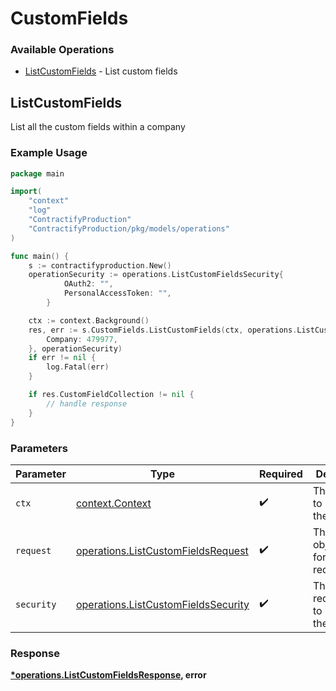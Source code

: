 # CustomFields

### Available Operations

* [ListCustomFields](#listcustomfields) - List custom fields

## ListCustomFields

List all the custom fields within a company

### Example Usage

```go
package main

import(
	"context"
	"log"
	"ContractifyProduction"
	"ContractifyProduction/pkg/models/operations"
)

func main() {
    s := contractifyproduction.New()
    operationSecurity := operations.ListCustomFieldsSecurity{
            OAuth2: "",
            PersonalAccessToken: "",
        }

    ctx := context.Background()
    res, err := s.CustomFields.ListCustomFields(ctx, operations.ListCustomFieldsRequest{
        Company: 479977,
    }, operationSecurity)
    if err != nil {
        log.Fatal(err)
    }

    if res.CustomFieldCollection != nil {
        // handle response
    }
}
```

### Parameters

| Parameter                                                                                  | Type                                                                                       | Required                                                                                   | Description                                                                                |
| ------------------------------------------------------------------------------------------ | ------------------------------------------------------------------------------------------ | ------------------------------------------------------------------------------------------ | ------------------------------------------------------------------------------------------ |
| `ctx`                                                                                      | [context.Context](https://pkg.go.dev/context#Context)                                      | :heavy_check_mark:                                                                         | The context to use for the request.                                                        |
| `request`                                                                                  | [operations.ListCustomFieldsRequest](../../models/operations/listcustomfieldsrequest.md)   | :heavy_check_mark:                                                                         | The request object to use for the request.                                                 |
| `security`                                                                                 | [operations.ListCustomFieldsSecurity](../../models/operations/listcustomfieldssecurity.md) | :heavy_check_mark:                                                                         | The security requirements to use for the request.                                          |


### Response

**[*operations.ListCustomFieldsResponse](../../models/operations/listcustomfieldsresponse.md), error**

